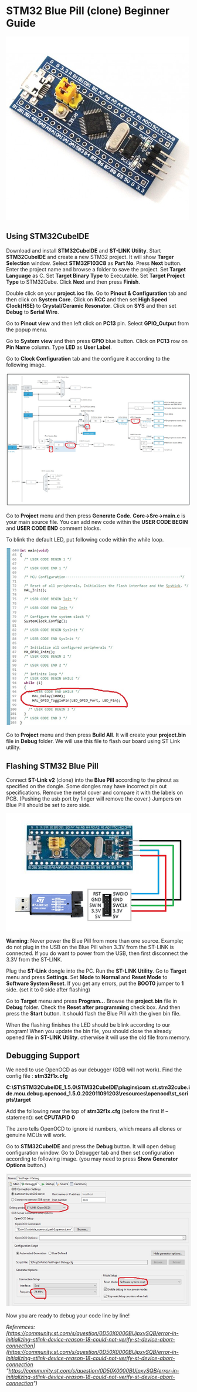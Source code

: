# STM32 Blue Pill (clone) Beginner Guide

![](https://raw.githubusercontent.com/hasaranga/STM32-Blue-Pill-Guide/main/bluepill.jpg)

## Using STM32CubeIDE
Download and install **STM32CubeIDE** and **ST-LINK Utility**. Start **STM32CubeIDE** and create a new STM32 project. It will show **Targer Selection** window. Select **STM32F103C8** as **Part No**. Press **Next** button. Enter the project name and browse a folder to save the project. Set **Target Language** as C. Set **Target Binary Type** to Executable. Set **Target Project Type** to STM32Cube. Click **Nex**t and then press **Finish**. 

Double click on your **project.ioc** file. Go to **Pinout & Configuration** tab and then click on **System Core**. Click on **RCC** and then set **High Speed Clock(HSE)** to **Crystal/Ceramic Resonator**. Click on **SYS** and then set **Debug** to **Serial Wire**. 

Go to **Pinout view** and then left click on **PC13** pin. Select **GPIO_Output** from the popup menu.

Go to **System view** and then press **GPIO** blue button. Click on **PC13** row on **Pin Name** column. Type **LED** as **User Label**.

Go to **Clock Configuration** tab and the configure it according to the following image.

![](https://raw.githubusercontent.com/hasaranga/STM32-Blue-Pill-Guide/main/clock-config.jpg)

Go to **Project** menu and then press **Generate Code**. 
**Core->Src->main.c** is your main source file. You can add new code within the **USER CODE BEGIN** and **USER CODE END** comment blocks. 

To blink the default LED, put following code within the while loop.

![](https://raw.githubusercontent.com/hasaranga/STM32-Blue-Pill-Guide/main/blink-code.jpg)

Go to **Project** menu and then press **Build All**.  It will create your **project.bin** file in **Debug** folder. We will use this file to flash our board using ST Link utility.

## Flashing STM32 Blue Pill

Connect **ST-Link v2** (clone) into the **Blue Pill** according to the pinout as specified on the dongle. Some dongles may have incorrect pin out specifications. Remove the metal cover and compare it with the labels on PCB. (Pushing the usb port by finger will remove the cover.) Jumpers on Blue Pill should be set to zero side.

![](https://raw.githubusercontent.com/hasaranga/STM32-Blue-Pill-Guide/main/stlink-connection.jpg)

**Warning**: Never power the Blue Pill from more than one source. Example; do not plug in the USB on the Blue Pill when 3.3V from the ST-LINK is connected. If you do want to power from the USB, then first disconnect the 3.3V from the ST-LINK.

Plug the **ST-Link** dongle into the PC. Run the **ST-LINK Utility**. Go to **Target** menu and press **Settings**. Set **Mode** to **Normal** and **Reset Mode** to **Software System Reset**. If you get any errors, put the **BOOT0** jumper to **1** side. (set it to 0 side after flashing)

Go to **Target** menu and press **Program...**
Browse the **project.bin** file in **Debug** folder.
Check the **Reset after programming** check box. And then press the **Start** button. It should flash the Blue Pill with the given bin file. 

When the flashing finishes the LED should be blink according to our program! When you update the bin file, you should close the already opened file in **ST-LINK Utility**. otherwise it will use the old file from memory.

## Debugging Support

We need to use OpenOCD as our debugger (GDB will not work).
Find the config file : **stm32f1x.cfg**

**C:\ST\STM32CubeIDE_1.5.0\STM32CubeIDE\plugins\com.st.stm32cube.ide.mcu.debug.openocd_1.5.0.202011091203\resources\openocd\st_scripts\target**

Add the following near the top of **stm32f1x.cfg** (before the first If – statement):
**set CPUTAPID 0**

The zero tells OpenOCD to ignore id numbers, which means all clones or genuine MCUs will work.

Go to **STM32CubeIDE** and press the **Debug** button.
It will open debug configuration window. Go to Debugger tab and then set configuration according to following image. (you may need to press **Show Generator Options** button.)

![](https://raw.githubusercontent.com/hasaranga/STM32-Blue-Pill-Guide/main/debug-config.jpg)

Now you are ready to debug your code line by line!

*References: [https://community.st.com/s/question/0D50X0000BUjpxvSQB/error-in-initializing-stlink-device-reason-18-could-not-verify-st-device-abort-connection](https://community.st.com/s/question/0D50X0000BUjpxvSQB/error-in-initializing-stlink-device-reason-18-could-not-verify-st-device-abort-connection "https://community.st.com/s/question/0D50X0000BUjpxvSQB/error-in-initializing-stlink-device-reason-18-could-not-verify-st-device-abort-connection")*








